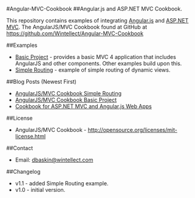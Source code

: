 #Angular-MVC-Cookbook
##Angular.js and ASP.NET MVC Cookbook.

This repository contains examples of integrating [Angular.js](http://angularjs.org/) 
and [ASP.NET MVC](http://www.asp.net/mvc). The AngularJS/MVC Cookbook found at GitHub at
https://github.com/Wintellect/Angular-MVC-Cookbook

##Examples
- [Basic Project](./BasicProject) - provides a basic MVC 4 application that includes AngularJS
and other components. Other examples build upon this.
- [Simple Routing](./SimpleRouting) - example of simple routing of dynamic views.

##Blog Posts (Newest First)
- [AngularJS/MVC Cookbook Simple Routing](http://blog.dfbaskin.com/2013/02/angularjsmvc-cookbook-simple-routing.html)
- [AngularJS/MVC Cookbook Basic Project](http://blog.dfbaskin.com/2013/02/angularjsmvc-cookbook-basic-project.html)
- [Cookbook for ASP.NET MVC and Angular.js Web Apps](http://blog.dfbaskin.com/2013/02/cookbook-for-aspnet-mvc-and-angularjs.html)

##License
- AngularJS/MVC Cookbook - http://opensource.org/licenses/mit-license.html

##Contact
- Email: dbaskin@wintellect.com

##Changelog
- v1.1 - added Simple Routing example.
- v1.0 - initial version.
